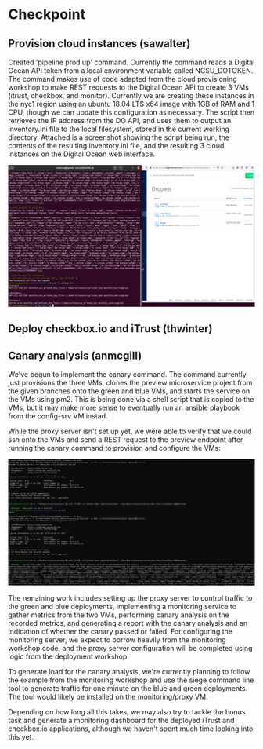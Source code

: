 # Checkpoint

## Provision cloud instances (sawalter)

Created 'pipeline prod up' command.  Currently the command reads a Digital Ocean API token from a local environment variable called NCSU_DOTOKEN. The command makes use of code adapted from the cloud provisioning workshop to make REST requests to the Digital Ocean API to create 3 VMs (itrust, checkbox, and monitor).  Currently we are creating these instances in the nyc1 region using an ubuntu 18.04 LTS x64 image with 1GB of RAM and 1 CPU, though we can update this configuration as necessary.  The script then retrieves the IP address from the DO API, and uses them to output an inventory.ini file to the local filesystem, stored in the current working directory.  Attached is a screenshot showing the script being run, the contents of the resulting inventory.ini file, and the resulting 3 cloud instances on the Digital Ocean web interface.

![DO Instances Provisioned](screenshots/produp.png)

## Deploy checkbox.io and iTrust (thwinter)

## Canary analysis (anmcgill)

We've begun to implement the canary command. The command currently just provisions the three VMs, clones the preview microservice project from the given branches onto the green and blue VMs, and starts the service on the VMs using pm2. This is being done via a shell script that is copied to the VMs, but it may make more sense to eventually run an ansible playbook from the config-srv VM instad.

While the proxy server isn't set up yet, we were able to verify that we could ssh onto the VMs and send a REST request to the preview endpoint after running the canary command to provision and configure the VMs:

![Configured VMs](screenshots/configuredPreviewServiceVMs.PNG)

The remaining work includes setting up the proxy server to control traffic to the green and blue deployments, implementing a monitoring service to gather metrics from the two VMs, performing canary analysis on the recorded metrics, and generating a report with the canary analysis and an indication of whether the canary passed or failed. For configuring the monitoring server, we expect to borrow heavily from the monitoring workshop code, and the proxy server configuration will be completed using logic from the deployment workshop.

To generate load for the canary analysis, we're currently planning to follow the example from the monitoring workshop and use the siege command line tool to generate traffic for one minute on the blue and green deployments. The tool would likely be installed on the monitoring/proxy VM.

Depending on how long all this takes, we may also try to tackle the bonus task and generate a monitoring dashboard for the deployed iTrust and checkbox.io applications, although we haven't spent much time looking into this yet.
